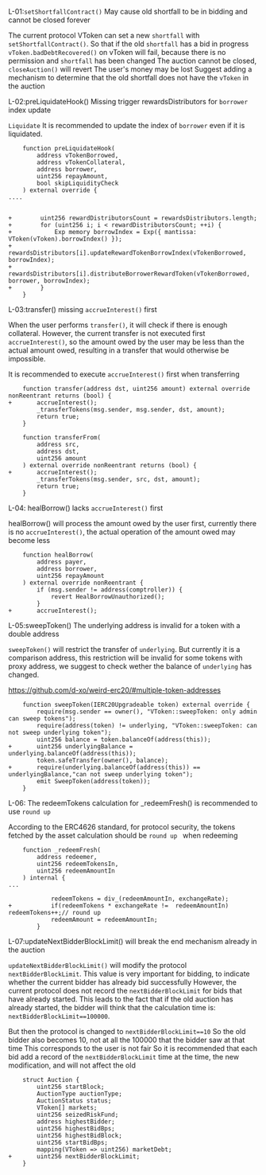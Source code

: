 L-01:`setShortfallContract()` May cause old shortfall to be in bidding and cannot be closed forever

The current protocol VToken can set a new `shortfall` with `setShortfallContract()`.
So that if the old `shortfall` has a bid in progress
`vToken.badDebtRecovered()` on vToken will fail, because there is no permission and `shortfall` has been changed
The auction cannot be closed, `closeAuction()` will revert
The user's money may be lost
Suggest adding a mechanism to determine that the old shortfall does not have the `vToken` in the auction




L-02:preLiquidateHook() Missing trigger rewardsDistributors for `borrower` index update

`Liquidate` It is recommended to update the index of `borrower` even if it is liquidated.

```solidity
    function preLiquidateHook(
        address vTokenBorrowed,
        address vTokenCollateral,
        address borrower,
        uint256 repayAmount,
        bool skipLiquidityCheck
    ) external override {
....


+        uint256 rewardDistributorsCount = rewardsDistributors.length;
+        for (uint256 i; i < rewardDistributorsCount; ++i) {
+            Exp memory borrowIndex = Exp({ mantissa: VToken(vToken).borrowIndex() });
+            rewardsDistributors[i].updateRewardTokenBorrowIndex(vTokenBorrowed, borrowIndex);
+            rewardsDistributors[i].distributeBorrowerRewardToken(vTokenBorrowed, borrower, borrowIndex);
+        }        
    }    
```

L-03:transfer() missing `accrueInterest()` first

When the user performs `transfer()`, it will check if there is enough collateral.
However, the current transfer is not executed first `accrueInterest()`, so the amount owed by the user may be less than the actual amount owed, resulting in a transfer that would otherwise be impossible.

It is recommended to execute `accrueInterest()` first when transferring

```solidity
    function transfer(address dst, uint256 amount) external override nonReentrant returns (bool) {
+       accrueInterest();
        _transferTokens(msg.sender, msg.sender, dst, amount);
        return true;
    }

    function transferFrom(
        address src,
        address dst,
        uint256 amount
    ) external override nonReentrant returns (bool) {
+       accrueInterest();    
        _transferTokens(msg.sender, src, dst, amount);
        return true;
    }
```    

L-04: healBorrow() lacks `accrueInterest()` first

healBorrow() will process the amount owed by the user first, currently there is no `accrueInterest()`, the actual operation of the amount owed may become less

```solidity
    function healBorrow(
        address payer,
        address borrower,
        uint256 repayAmount
    ) external override nonReentrant {
        if (msg.sender != address(comptroller)) {
            revert HealBorrowUnauthorized();
        }
+       accrueInterest();
```


L-05:sweepToken() The underlying address is invalid for a token with a double address

`sweepToken()` will restrict the transfer of `underlying`.
But currently it is a comparison address, this restriction will be invalid for some tokens with proxy address, we suggest to check wether the balance of `underlying` has changed.

https://github.com/d-xo/weird-erc20/#multiple-token-addresses

```solidity
    function sweepToken(IERC20Upgradeable token) external override {
        require(msg.sender == owner(), "VToken::sweepToken: only admin can sweep tokens");
        require(address(token) != underlying, "VToken::sweepToken: can not sweep underlying token");
        uint256 balance = token.balanceOf(address(this));
+       uint256 underlyingBalance = underlying.balanceOf(address(this)); 
        token.safeTransfer(owner(), balance);
+       require(underlying.balanceOf(address(this)) == underlyingBalance,"can not sweep underlying token");
        emit SweepToken(address(token));
    }
```

L-06: The redeemTokens calculation for _redeemFresh() is recommended to use `round up`

According to the ERC4626 standard, for protocol security, the tokens fetched by the asset calculation should be `round up ` when redeeming

```solidity
    function _redeemFresh(
        address redeemer,
        uint256 redeemTokensIn,
        uint256 redeemAmountIn
    ) internal {
...

            redeemTokens = div_(redeemAmountIn, exchangeRate);
+           if(redeemTokens * exchangeRate !=  redeemAmountIn) redeemTokens++;// round up            
            redeemAmount = redeemAmountIn;
        }    
```


L-07:updateNextBidderBlockLimit() will break the end mechanism already in the auction

`updateNextBidderBlockLimit()` will modify the protocol `nextBidderBlockLimit`.
This value is very important for bidding, to indicate whether the current bidder has already bid successfully
However, the current protocol does not record the `nextBidderBlockLimit` for bids that have already started.
This leads to the fact that if the old auction has already started, the bidder will think that the calculation time is: `nextBidderBlockLimit==100000`.

But then the protocol is changed to `nextBidderBlockLimit==10`
So the old bidder also becomes 10, not at all the 100000 that the bidder saw at that time
This corresponds to the user is not fair
So it is recommended that each bid add a record of the `nextBidderBlockLimit` time at the time, the new modification, and will not affect the old

```solidity
    struct Auction {
        uint256 startBlock;
        AuctionType auctionType;
        AuctionStatus status;
        VToken[] markets;
        uint256 seizedRiskFund;
        address highestBidder;
        uint256 highestBidBps;
        uint256 highestBidBlock;
        uint256 startBidBps;
        mapping(VToken => uint256) marketDebt;
+       uint256 nextBidderBlockLimit;
    }

```
